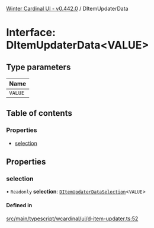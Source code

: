 [Winter Cardinal UI - v0.442.0](../index.md) / DItemUpdaterData

# Interface: DItemUpdaterData\<VALUE\>

## Type parameters

| Name |
| :------ |
| `VALUE` |

## Table of contents

### Properties

- [selection](DItemUpdaterData.md#selection)

## Properties

### selection

• `Readonly` **selection**: [`DItemUpdaterDataSelection`](DItemUpdaterDataSelection.md)\<`VALUE`\>

#### Defined in

[src/main/typescript/wcardinal/ui/d-item-updater.ts:52](https://github.com/winter-cardinal/winter-cardinal-ui/blob/v0.442.0/src/main/typescript/wcardinal/ui/d-item-updater.ts#L52)
